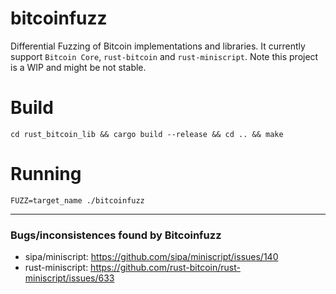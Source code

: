 # bitcoinfuzz

Differential Fuzzing of Bitcoin implementations and libraries.
It currently support `Bitcoin Core`, `rust-bitcoin` and `rust-miniscript`.
Note this project is a WIP and might be not stable.

# Build

`cd rust_bitcoin_lib && cargo build --release && cd .. && make`

# Running

`FUZZ=target_name ./bitcoinfuzz`


-------------------------------------------
### Bugs/inconsistences found by Bitcoinfuzz

- sipa/miniscript: https://github.com/sipa/miniscript/issues/140
- rust-miniscript: https://github.com/rust-bitcoin/rust-miniscript/issues/633
